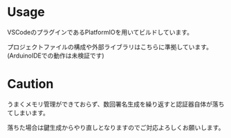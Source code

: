 # Usage
VSCodeのプラグインであるPlatformIOを用いてビルドしています。

プロジェクトファイルの構成や外部ライブラリはこちらに準拠しています。(ArduinoIDEでの動作は未検証です)

# Caution
うまくメモリ管理ができておらず、数回署名生成を繰り返すと認証器自体が落ちてしまいます。

落ちた場合は鍵生成からやり直しとなりますのでご対応よろしくお願いします。